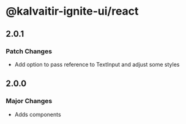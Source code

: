 # @kalvaitir-ignite-ui/react

## 2.0.1

### Patch Changes

- Add option to pass reference to TextInput and adjust some styles

## 2.0.0

### Major Changes

- Adds components
